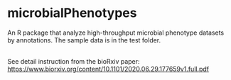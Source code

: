 # microbialPhenotypes
An R package that analyze high-throughput microbial phenotype datasets by annotations. The sample data is in the test folder. <br/><br/>


See detail instruction from the bioRxiv paper: https://www.biorxiv.org/content/10.1101/2020.06.29.177659v1.full.pdf

